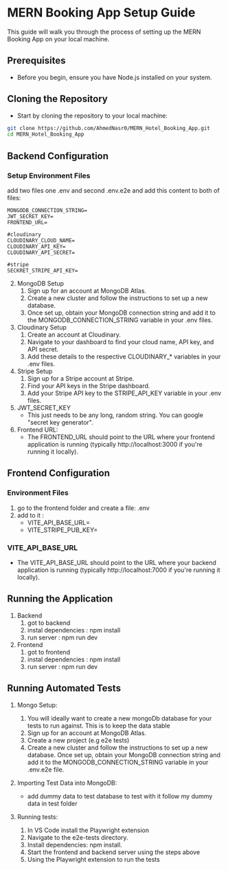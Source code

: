 # MERN Booking App Setup Guide

This guide will walk you through the process of setting up the MERN Booking App on your local machine.

## Prerequisites

 - Before you begin, ensure you have Node.js installed on your system.

## Cloning the Repository

 - Start by cloning the repository to your local machine:

```bash
git clone https://github.com/AhmedNasr0/MERN_Hotel_Booking_App.git
cd MERN_Hotel_Booking_App

```

## Backend Configuration
### Setup Environment Files 
 add two files one .env and second .env.e2e 
 and add this content to both of files:
```
MONGODB_CONNECTION_STRING=
JWT_SECRET_KEY=
FRONTEND_URL=

#cloudinary
CLOUDINARY_CLOUD_NAME=
CLOUDINARY_API_KEY=
CLOUDINARY_API_SECRET=

#stripe
SECKRET_STRIPE_API_KEY=
```
2. MongoDB Setup
    1. Sign up for an account at MongoDB Atlas.
    2. Create a new cluster and follow the instructions to set up a new database.
    3. Once set up, obtain your MongoDB connection string and add it to the MONGODB_CONNECTION_STRING variable in your .env files.
3. Cloudinary Setup
    1. Create an account at Cloudinary.
    2. Navigate to your dashboard to find your cloud name, API key, and API secret.
    3. Add these details to the respective CLOUDINARY_* variables in your .env files.
4. Stripe Setup
    1. Sign up for a Stripe account at Stripe.
    2. Find your API keys in the Stripe dashboard.
    3. Add your Stripe API key to the STRIPE_API_KEY variable in your .env files.
5. JWT_SECRET_KEY
    - This just needs to be any long, random string. You can google "secret key generator".
6. Frontend URL:
    - The FRONTEND_URL should point to the URL where your frontend application is running (typically http://localhost:3000 if you're running it locally).

## Frontend Configuration
### Environment Files
1. go to the frontend folder and create a file: .env 
2. add to it : 
    - VITE_API_BASE_URL=
    - VITE_STRIPE_PUB_KEY=

### VITE_API_BASE_URL
 - The VITE_API_BASE_URL should point to the URL where your backend application is running (typically http://localhost:7000 if you're running it locally).

## Running the Application
1. Backend 
    1. got to backend 
    2. instal dependencies : npm install
    3. run server : npm run dev
1. Frontend 
    1. got to frontend
    2. instal dependencies : npm install
    3. run server : npm run dev

## Running Automated Tests
1. Mongo Setup:
    1. You will ideally want to create a new mongoDb database for your tests to run against. This is to keep the data stable
    2. Sign up for an account at MongoDB Atlas.
    3. Create a new project (e.g e2e tests)
    4. Create a new cluster and follow the instructions to set up a new database.
       Once set up, obtain your MongoDB connection string and add it to the MONGODB_CONNECTION_STRING variable in your .env.e2e file.

2. Importing Test Data into MongoDB:
    - add dummy data to test database to test with it follow my dummy data in test folder

3. Running tests:
    1. In VS Code install the Playwright extension
    2. Navigate to the e2e-tests directory.
    3. Install dependencies: npm install.
    4. Start the frontend and backend server using the steps above
    5. Using the Playwright extension to run the tests